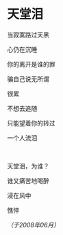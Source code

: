 # 天堂泪

当寂寞路过天黑

心仍在沉睡

你的离开是谁的罪

骗自己说无所谓

很累

不想去追随

只能望着你的转过

一个人流泪

<br />

天堂泪，为谁？

谁又痛苦地喝醉

浸在风中

憔悴

*（于2008年06月）*
